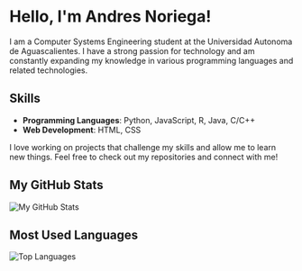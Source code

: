 # Hello, I'm Andres Noriega!

I am a Computer Systems Engineering student at the Universidad Autonoma de Aguascalientes. I have a strong passion for technology and am constantly expanding my knowledge in various programming languages and related technologies.

## Skills
- **Programming Languages**: Python, JavaScript, R, Java, C/C++
- **Web Development**: HTML, CSS

I love working on projects that challenge my skills and allow me to learn new things. Feel free to check out my repositories and connect with me!

## My GitHub Stats
![My GitHub Stats](https://github-readme-stats.vercel.app/api?username=afuhslb&show_icons=true&count_private=true&hide=prs)

## Most Used Languages
![Top Languages](https://github-readme-stats.vercel.app/api/top-langs/?username=afuhsl&layout=compact)

